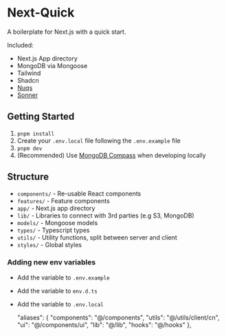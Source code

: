 # Next-Quick

A boilerplate for Next.js with a quick start.

Included:

- Next.js App directory
- MongoDB via Mongoose
- Tailwind
- Shadcn
- [Nuqs](https://nuqs.47ng.com/)
- [Sonner](https://sonner.emilkowal.ski/)


## Getting Started

1. `pnpm install`
2. Create your `.env.local` file following the `.env.example` file
3. `pnpm dev`
4. (Recommended) Use [MongoDB Compass](https://www.mongodb.com/products/tools/compass) when developing locally


## Structure

- `components/` - Re-usable React components
- `features/` - Feature components
- `app/` - Next.js app directory
- `lib/` - Libraries to connect with 3rd parties (e.g S3, MongoDB)
- `models/` - Mongoose models
- `types/` - Typescript types
- `utils/` - Utility functions, split between server and client
- `styles/` - Global styles

### Adding new env variables

- Add the variable to `.env.example`
- Add the variable to `env.d.ts`
- Add the variable to `.env.local`


  "aliases": {
    "components": "@/components",
    "utils": "@/utils/client/cn",
    "ui": "@/components/ui",
    "lib": "@/lib",
    "hooks": "@/hooks"
  },